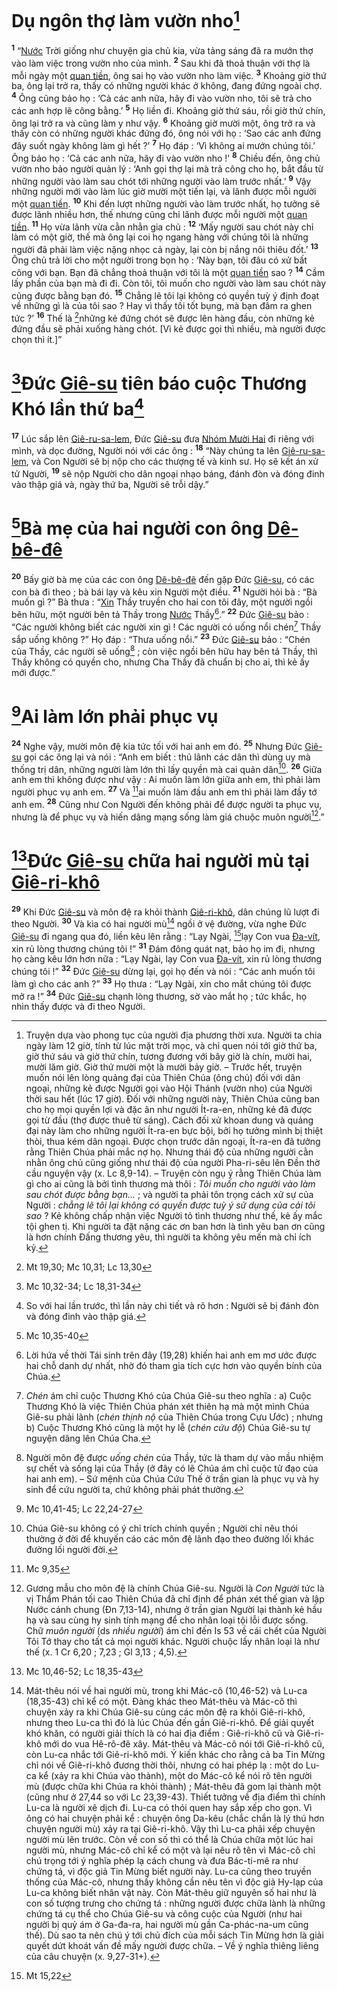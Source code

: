 # Dụ ngôn thợ làm vườn nho[^1-4f4700e0-34d2-4c93-9fb3-3b8c13c623fe]

<sup><b>1</b></sup> “[Nước]() Trời giống như chuyện gia chủ kia, vừa tảng sáng đã ra mướn thợ vào làm việc trong vườn nho của mình. <sup><b>2</b></sup> Sau khi đã thoả thuận với thợ là mỗi ngày một [quan tiền](), ông sai họ vào vườn nho làm việc. <sup><b>3</b></sup> Khoảng giờ thứ ba, ông lại trở ra, thấy có những người khác ở không, đang đứng ngoài chợ. <sup><b>4</b></sup> Ông cũng bảo họ : ‘Cả các anh nữa, hãy đi vào vườn nho, tôi sẽ trả cho các anh hợp lẽ công bằng.’ <sup><b>5</b></sup> Họ liền đi. Khoảng giờ thứ sáu, rồi giờ thứ chín, ông lại trở ra và cũng làm y như vậy. <sup><b>6</b></sup> Khoảng giờ mười một, ông trở ra và thấy còn có những người khác đứng đó, ông nói với họ : ‘Sao các anh đứng đây suốt ngày không làm gì hết ?’ <sup><b>7</b></sup> Họ đáp : ‘Vì không ai mướn chúng tôi.’ Ông bảo họ : ‘Cả các anh nữa, hãy đi vào vườn nho !’ <sup><b>8</b></sup> Chiều đến, ông chủ vườn nho bảo người quản lý : ‘Anh gọi thợ lại mà trả công cho họ, bắt đầu từ những người vào làm sau chót tới những người vào làm trước nhất.’ <sup><b>9</b></sup> Vậy những người mới vào làm lúc giờ mười một tiến lại, và lãnh được mỗi người một [quan tiền](). <sup><b>10</b></sup> Khi đến lượt những người vào làm trước nhất, họ tưởng sẽ được lãnh nhiều hơn, thế nhưng cũng chỉ lãnh được mỗi người một [quan tiền](). <sup><b>11</b></sup> Họ vừa lãnh vừa cằn nhằn gia chủ : <sup><b>12</b></sup> ‘Mấy người sau chót này chỉ làm có một giờ, thế mà ông lại coi họ ngang hàng với chúng tôi là những người đã phải làm việc nặng nhọc cả ngày, lại còn bị nắng nôi thiêu đốt.’ <sup><b>13</b></sup> Ông chủ trả lời cho một người trong bọn họ : ‘Này bạn, tôi đâu có xử bất công với bạn. Bạn đã chẳng thoả thuận với tôi là một [quan tiền]() sao ? <sup><b>14</b></sup> Cầm lấy phần của bạn mà đi đi. Còn tôi, tôi muốn cho người vào làm sau chót này cũng được bằng bạn đó. <sup><b>15</b></sup> Chẳng lẽ tôi lại không có quyền tuỳ ý định đoạt về những gì là của tôi sao ? Hay vì thấy tôi tốt bụng, mà bạn đâm ra ghen tức ?’ <sup><b>16</b></sup> Thế là [^1@-4f4700e0-34d2-4c93-9fb3-3b8c13c623fe]những kẻ đứng chót sẽ được lên hàng đầu, còn những kẻ đứng đầu sẽ phải xuống hàng chót. \[Vì kẻ được gọi thì nhiều, mà người được chọn thì ít.]”

# [^2@-4f4700e0-34d2-4c93-9fb3-3b8c13c623fe]Đức [Giê-su]() tiên báo cuộc Thương Khó lần thứ ba[^2-4f4700e0-34d2-4c93-9fb3-3b8c13c623fe]

<sup><b>17</b></sup> Lúc sắp lên [Giê-ru-sa-lem](), Đức [Giê-su]() đưa [Nhóm Mười Hai]() đi riêng với mình, và dọc đường, Người nói với các ông : <sup><b>18</b></sup> “Này chúng ta lên [Giê-ru-sa-lem](), và Con Người sẽ bị nộp cho các thượng tế và kinh sư. Họ sẽ kết án xử tử Người, <sup><b>19</b></sup> sẽ nộp Người cho dân ngoại nhạo báng, đánh đòn và đóng đinh vào thập giá và, ngày thứ ba, Người sẽ trỗi dậy.”

# [^3@-4f4700e0-34d2-4c93-9fb3-3b8c13c623fe]Bà mẹ của hai người con ông [Dê-bê-đê]()

<sup><b>20</b></sup> Bấy giờ bà mẹ của các con ông [Dê-bê-đê]() đến gặp Đức [Giê-su](), có các con bà đi theo ; bà bái lạy và kêu xin Người một điều. <sup><b>21</b></sup> Người hỏi bà : “Bà muốn gì ?” Bà thưa : “[Xin]() Thầy truyền cho hai con tôi đây, một người ngồi bên hữu, một người bên tả Thầy trong [Nước]() Thầy[^3-4f4700e0-34d2-4c93-9fb3-3b8c13c623fe].” <sup><b>22</b></sup> Đức [Giê-su]() bảo : “Các người không biết các người xin gì ! Các người có uống nổi chén[^4-4f4700e0-34d2-4c93-9fb3-3b8c13c623fe] Thầy sắp uống không ?” Họ đáp : “Thưa uống nổi.” <sup><b>23</b></sup> Đức [Giê-su]() bảo : “Chén của Thầy, các người sẽ uống[^5-4f4700e0-34d2-4c93-9fb3-3b8c13c623fe] ; còn việc ngồi bên hữu hay bên tả Thầy, thì Thầy không có quyền cho, nhưng Cha Thầy đã chuẩn bị cho ai, thì kẻ ấy mới được.”

# [^4@-4f4700e0-34d2-4c93-9fb3-3b8c13c623fe]Ai làm lớn phải phục vụ

<sup><b>24</b></sup> Nghe vậy, mười môn đệ kia tức tối với hai anh em đó. <sup><b>25</b></sup> Nhưng Đức [Giê-su]() gọi các ông lại và nói : “Anh em biết : thủ lãnh các dân thì dùng uy mà thống trị dân, những người làm lớn thì lấy quyền mà cai quản dân[^6-4f4700e0-34d2-4c93-9fb3-3b8c13c623fe]. <sup><b>26</b></sup> Giữa anh em thì không được như vậy : Ai muốn làm lớn giữa anh em, thì phải làm người phục vụ anh em. <sup><b>27</b></sup> Và [^5@-4f4700e0-34d2-4c93-9fb3-3b8c13c623fe]ai muốn làm đầu anh em thì phải làm đầy tớ anh em. <sup><b>28</b></sup> Cũng như Con Người đến không phải để được người ta phục vụ, nhưng là để phục vụ và hiến dâng mạng sống làm giá chuộc muôn người[^7-4f4700e0-34d2-4c93-9fb3-3b8c13c623fe].”

# [^6@-4f4700e0-34d2-4c93-9fb3-3b8c13c623fe]Đức [Giê-su]() chữa hai người mù tại [Giê-ri-khô]()

<sup><b>29</b></sup> Khi Đức [Giê-su]() và môn đệ ra khỏi thành [Giê-ri-khô](), dân chúng lũ lượt đi theo Người. <sup><b>30</b></sup> Và kìa có hai người mù[^8-4f4700e0-34d2-4c93-9fb3-3b8c13c623fe] ngồi ở vệ đường, vừa nghe Đức [Giê-su]() đi ngang qua đó, liền kêu lên rằng : “Lạy Ngài, [^7@-4f4700e0-34d2-4c93-9fb3-3b8c13c623fe]lạy Con vua [Đa-vít](), xin rủ lòng thương chúng tôi !” <sup><b>31</b></sup> Đám đông quát nạt, bảo họ im đi, nhưng họ càng kêu lớn hơn nữa : “Lạy Ngài, lạy Con vua [Đa-vít](), xin rủ lòng thương chúng tôi !” <sup><b>32</b></sup> Đức [Giê-su]() dừng lại, gọi họ đến và nói : “Các anh muốn tôi làm gì cho các anh ?” <sup><b>33</b></sup> Họ thưa : “Lạy Ngài, xin cho mắt chúng tôi được mở ra !” <sup><b>34</b></sup> Đức [Giê-su]() chạnh lòng thương, sờ vào mắt họ ; tức khắc, họ nhìn thấy được và đi theo Người.

[^1-4f4700e0-34d2-4c93-9fb3-3b8c13c623fe]:
    Truyện dựa vào phong tục của người địa phương thời xưa. Người ta chia ngày làm 12 giờ, tính từ lúc mặt trời mọc, và chỉ quen nói tới giờ thứ ba, giờ thứ sáu và giờ thứ chín, tương đương với bây giờ là chín, mười hai, mười lăm giờ. Giờ thứ mười một là mười bảy giờ. – Trước hết, truyện muốn nói lên lòng quảng đại của Thiên Chúa (ông chủ) đối với dân ngoại, những kẻ được Người gọi vào Hội Thánh (vườn nho) của Người thời sau hết (lúc 17 giờ). Đối với những người này, Thiên Chúa cũng ban cho họ mọi quyền lợi và đặc ân như người Ít-ra-en, những kẻ đã được gọi từ đầu (thợ được thuê từ sáng). Cách đối xử khoan dung và quảng đại này làm cho những người Ít-ra-en bực bội, bởi họ tưởng mình bị thiệt thòi, thua kém dân ngoại. Được chọn trước dân ngoại, Ít-ra-en đã tưởng rằng Thiên Chúa phải mắc nợ họ. Nhưng thái độ của những người cằn nhằn ông chủ cũng giống như thái độ của người Pha-ri-sêu lên Đền thờ cầu nguyện vậy (x. Lc 8,9-14). – Truyện còn ngụ ý rằng Thiên Chúa làm gì cho ai cũng là bởi tình thương mà thôi : _Tôi muốn cho người vào làm sau chót được bằng bạn..._ ; và người ta phải tôn trọng cách xử sự của Người : _chẳng lẽ tôi lại không có quyền được tuỳ ý sử dụng của cải tôi sao_ ? Kẻ không chấp nhận việc Người tỏ tình thương như thế, kẻ ấy mắc tội ghen tị. Khi người ta đặt nặng các ơn ban hơn là tình yêu ban ơn cũng là hơn chính Đấng thương yêu, thì người ta không yêu mến mà chỉ ích kỷ.
    [^2-4f4700e0-34d2-4c93-9fb3-3b8c13c623fe]: So với hai lần trước, thì lần này chi tiết và rõ hơn : Người sẽ bị đánh đòn và đóng đinh vào thập giá.
    [^3-4f4700e0-34d2-4c93-9fb3-3b8c13c623fe]: Lời hứa về thời Tái sinh trên đây (19,28) khiến hai anh em mơ ước được hai chỗ danh dự nhất, nhờ đó tham gia tích cực hơn vào quyền bính của Chúa.
    [^4-4f4700e0-34d2-4c93-9fb3-3b8c13c623fe]: _Chén_ ám chỉ cuộc Thương Khó của Chúa Giê-su theo nghĩa : a) Cuộc Thương Khó là việc Thiên Chúa phán xét thiên hạ mà một mình Chúa Giê-su phải lãnh (_chén thịnh nộ_ của Thiên Chúa trong Cựu Ước) ; nhưng b) Cuộc Thương Khó cũng là một hy lễ (_chén cứu độ_) Chúa Giê-su tự nguyện dâng lên Chúa Cha.
    [^5-4f4700e0-34d2-4c93-9fb3-3b8c13c623fe]: Người môn đệ được _uống chén_ của Thầy, tức là tham dự vào mầu nhiệm sự chết và sống lại của Thầy (ở đây có lẽ Chúa ám chỉ cuộc tử đạo của hai anh em). – Sứ mệnh của Chúa Cứu Thế ở trần gian là phục vụ và hy sinh để cứu người ta, chứ không phải phát thưởng.
    [^6-4f4700e0-34d2-4c93-9fb3-3b8c13c623fe]: Chúa Giê-su không có ý chỉ trích chính quyền ; Người chỉ nêu thói thường ở đời để khuyến cáo các môn đệ lãnh đạo theo đường lối khác đường lối người đời.
    [^7-4f4700e0-34d2-4c93-9fb3-3b8c13c623fe]: Gương mẫu cho môn đệ là chính Chúa Giê-su. Người là _Con Người_ tức là vị Thẩm Phán tối cao Thiên Chúa đã chỉ định để phán xét thế gian và lập Nước cánh chung (Đn 7,13-14), nhưng ở trần gian Người lại thành kẻ hầu hạ và sau cùng hy sinh tính mạng để cho nhân loại tội lỗi được sống. Chữ _muôn người_ (ds _nhiều người_) ám chỉ đến Is 53 về cái chết của Người Tôi Tớ thay cho tất cả mọi người khác. Người chuộc lấy nhân loại là như thế (x. 1 Cr 6,20 ; 7,23 ; Gl 3,13 ; 4,5).
    [^8-4f4700e0-34d2-4c93-9fb3-3b8c13c623fe]: Mát-thêu nói về hai người mù, trong khi Mác-cô (10,46-52) và Lu-ca (18,35-43) chỉ kể có một. Đàng khác theo Mát-thêu và Mác-cô thì chuyện xảy ra khi Chúa Giê-su cùng các môn đệ ra khỏi Giê-ri-khô, nhưng theo Lu-ca thì đó là lúc Chúa đến gần Giê-ri-khô. Để giải quyết khó khăn, có người giải thích là có hai địa điểm : Giê-ri-khô cũ và Giê-ri-khô mới do vua Hê-rô-đê xây. Mát-thêu và Mác-cô nói tới Giê-ri-khô cũ, còn Lu-ca nhắc tới Giê-ri-khô mới. Ý kiến khác cho rằng cả ba Tin Mừng chỉ nói về Giê-ri-khô đương thời thôi, nhưng có hai phép lạ : một do Lu-ca kể (xảy ra khi Chúa vào thành), một do Mác-cô kể nói rõ tên người mù (được chữa khi Chúa ra khỏi thành) ; Mát-thêu đã gom lại thành một (cũng như ở 27,44 so với Lc 23,39-43). Thiết tưởng về địa điểm thì chính Lu-ca là người xê dịch đi. Lu-ca có thói quen hay sắp xếp cho gọn. Vì ông có hai chuyện phải kể : chuyện ông Da-kêu (chắc chắn là lý thú hơn chuyện người mù) xảy ra tại Giê-ri-khô. Vậy thì Lu-ca phải xếp chuyện người mù lên trước. Còn về con số thì có thể là Chúa chữa một lúc hai người mù, nhưng Mác-cô chỉ kể có một và lại nêu rõ tên vì Mác-cô chỉ chú trọng tới ý nghĩa phép lạ cách chung và đưa Bác-ti-mê ra như chứng tá, vì độc giả Tin Mừng biết người này. Lu-ca cũng theo truyền thống của Mác-cô, nhưng thấy không cần nêu tên vì độc giả Hy-lạp của Lu-ca không biết nhân vật này. Còn Mát-thêu giữ nguyên số hai như là con số tượng trưng cho chứng tá : những người được chữa lành là những chứng tá cụ thể cho Chúa Giê-su và công cuộc của Người (như hai người bị quỷ ám ở Ga-đa-ra, hai người mù gần Ca-phác-na-um cũng thế). Dù sao ta nên chú ý tới chủ đích của mỗi sách Tin Mừng hơn là giải quyết dứt khoát vấn đề mấy người được chữa. – Về ý nghĩa thiêng liêng của câu chuyện (x. 9,27-31+).
    [^1@-4f4700e0-34d2-4c93-9fb3-3b8c13c623fe]: Mt 19,30; Mc 10,31; Lc 13,30
    [^2@-4f4700e0-34d2-4c93-9fb3-3b8c13c623fe]: Mc 10,32-34; Lc 18,31-34
    [^3@-4f4700e0-34d2-4c93-9fb3-3b8c13c623fe]: Mc 10,35-40
    [^4@-4f4700e0-34d2-4c93-9fb3-3b8c13c623fe]: Mc 10,41-45; Lc 22,24-27
    [^5@-4f4700e0-34d2-4c93-9fb3-3b8c13c623fe]: Mc 9,35
    [^6@-4f4700e0-34d2-4c93-9fb3-3b8c13c623fe]: Mc 10,46-52; Lc 18,35-43
    [^7@-4f4700e0-34d2-4c93-9fb3-3b8c13c623fe]: Mt 15,22

